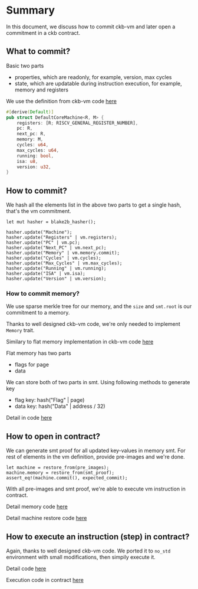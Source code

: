 # Summary

In this document, we discuss how to commit ckb-vm and later open a commitment in a ckb contract.

## What to commit?

Basic two parts
  - properties, which are readonly, for example, version, max cycles
  - state, which are updatable during instruction execution, for example, memory and registers

We use the definition from ckb-vm code [here](https://github.com/nervosnetwork/ckb-vm/blob/develop/src/machine/mod.rs#L283)

```rust
#[derive(Default)]
pub struct DefaultCoreMachine<R, M> {
    registers: [R; RISCV_GENERAL_REGISTER_NUMBER],
    pc: R,
    next_pc: R,
    memory: M,
    cycles: u64,
    max_cycles: u64,
    running: bool,
    isa: u8,
    version: u32,
}
```

## How to commit?

We hash all the elements list in the above two parts to get a single hash, that's the vm commitment.

```pseudocode
let mut hasher = blake2b_hasher();

hasher.update("Machine");
hasher.update("Registers" | vm.registers);
hasher.update("PC" | vm.pc);
hasher.update("Next_PC" | vm.next_pc);
hasher.update("Memory" | vm.memory.commit);
hasher.update("Cycles" | vm.cycles);
hasher.update("Max_Cycles" | vm.max_cycles);
hasher.update("Running" | vm.running);
hasher.update("ISA" | vm.isa);
hasher.update("Version" | vm.version);
```

### How to commit memory?

We use sparse merkle tree for our memory, and the `size` and `smt.root` is our commitment to a memory.

Thanks to well designed ckb-vm code, we're only needed to implement `Memory` trait.

Similary to flat memory implementation in ckb-vm code [here](https://github.com/nervosnetwork/ckb-vm/blob/develop/src/memory/flat.rs)

Flat memory has two parts
  - flags for page
  - data

We can store both of two parts in smt. Using following methods to generate key
  - flag key: hash("Flag" | page)
  - data key: hash("Data" | address / 32)

Detail in code [here](https://github.com/zeroqn/woss/blob/rice-pudding/challenge/crates/woss/src/memory/prover.rs)

## How to open in contract?

We can generate smt proof for all updated key-values in memory smt. For rest of elements in the vm definition, 
provide pre-images and we're done.

```pseudocode
let machine = restore_from(pre_images);
machine.memory = restore_from(smt_proof);
assert_eq!(machine.commit(), expected_commit);
```

With all pre-images and smt proof, we're able to execute vm instruction in contract.

Detail memory code [here](https://github.com/zeroqn/woss/blob/rice-pudding/challenge/crates/woss/src/memory/verifier.rs)

Detail machine restore code [here](https://github.com/zeroqn/woss/blob/rice-pudding/challenge/crates/woss/src/machine.rs#L241)

## How to execute an instruction (step) in contract?

Again, thanks to well designed ckb-vm code. We ported it to `no_std` environment with small modifications, then simpily execute it.

Detail code [here](https://github.com/zeroqn/woss/blob/rice-pudding/challenge/crates/woss/src/machine.rs#L99)

Execution code in contract [here](https://github.com/zeroqn/woss/blob/rice-pudding/challenge/contracts/step-verifier-lock/src/entry.rs#L75)
